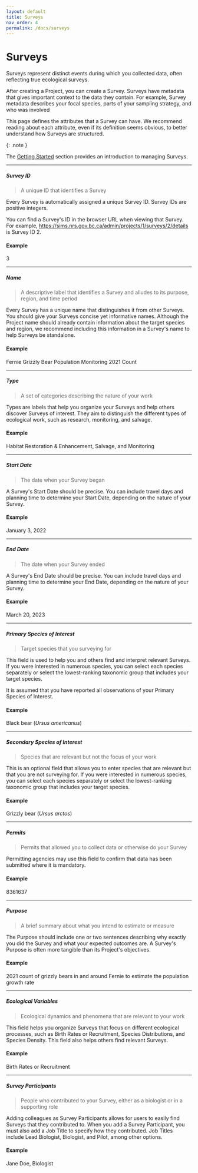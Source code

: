 ```yaml
---
layout: default
title: Surveys
nav_order: 4
permalink: /docs/surveys
---
```


# Surveys

Surveys represent distinct events during which you collected data, often reflecting true ecological surveys.

After creating a Project, you can create a Survey. Surveys have metadata that gives important context to the data they contain. For example, Survey metadata describes your focal species, parts of your sampling strategy, and who was involved

This page defines the attributes that a Survey can have. We recommend reading about each attribute, even if its definition seems obvious, to better understand how Surveys are structured.

{: .note }

The [Getting Started](/docs/getting-started/create-surveys) section provides an introduction to managing Surveys.

---

##### Survey ID

> A unique ID that identifies a Survey

Every Survey is automatically assigned a unique Survey ID. Survey IDs are positive integers.

You can find a Survey's ID in the browser URL when viewing that Survey. For example, https://sims.nrs.gov.bc.ca/admin/projects/1/surveys/2/details is Survey ID 2.

#### Example

3

---

##### Name

> A descriptive label that identifies a Survey and alludes to its purpose, region, and time period

Every Survey has a unique name that distinguishes it from other Surveys. You should give your Surveys concise yet informative names. Although the Project name should already contain information about the target species and region, we recommend including this information in a Survey's name to help Surveys be standalone.

#### Example

Fernie Grizzly Bear Population Monitoring 2021 Count

---

##### Type

> A set of categories describing the nature of your work

Types are labels that help you organize your Surveys and help others discover Surveys of interest. They aim to distinguish the different types of ecological work, such as research, monitoring, and salvage.

#### Example

Habitat Restoration & Enhancement, Salvage, and Monitoring

---

##### Start Date

> The date when your Survey began

A Survey's Start Date should be precise. You can include travel days and planning time to determine your Start Date, depending on the nature of your Survey.

#### Example

January 3, 2022

---

##### End Date

> The date when your Survey ended

A Survey's End Date should be precise. You can include travel days and planning time to determine your End Date, depending on the nature of your Survey.

#### Example

March 20, 2023

---

##### Primary Species of Interest

> Target species that you surveying for

This field is used to help you and others find and interpret relevant Surveys. If you were interested in numerous species, you can select each species separately or select the lowest-ranking taxonomic group that includes your target species.

It is assumed that you have reported all observations of your Primary Species of Interest.

#### Example

Black bear (_Ursus americanus_)

---

##### Secondary Species of Interest

> Species that are relevant but not the focus of your work

This is an optional field that allows you to enter species that are relevant but that you are not surveying for. If you were interested in numerous species, you can select each species separately or select the lowest-ranking taxonomic group that includes your target species.

#### Example

Grizzly bear (_Ursus arctos_)

---

##### Permits

> Permits that allowed you to collect data or otherwise do your Survey

Permitting agencies may use this field to confirm that data has been submitted where it is mandatory.

#### Example

8361637

---

##### Purpose

> A brief summary about what you intend to estimate or measure

The Purpose should include one or two sentences describing why exactly you did the Survey and what your expected outcomes are. A Survey's Purpose is often more tangible than its Project's objectives.

#### Example

2021 count of grizzly bears in and around Fernie to estimate the population growth rate

---

##### Ecological Variables

> Ecological dynamics and phenomena that are relevant to your work

This field helps you organize Surveys that focus on different ecological processes, such as Birth Rates or Recruitment, Species Distributions, and Species Density. This field also helps others find relevant Surveys.

#### Example

Birth Rates or Recruitment

---

##### Survey Participants

> People who contributed to your Survey, either as a biologist or in a supporting role

Adding colleagues as Survey Participants allows for users to easily find Surveys that they contributed to. When you add a Survey Participant, you must also add a Job Title to specify how they contributed. Job Titles include Lead Biologist, Biologist, and Pilot, among other options.

#### Example

Jane Doe, Biologist
